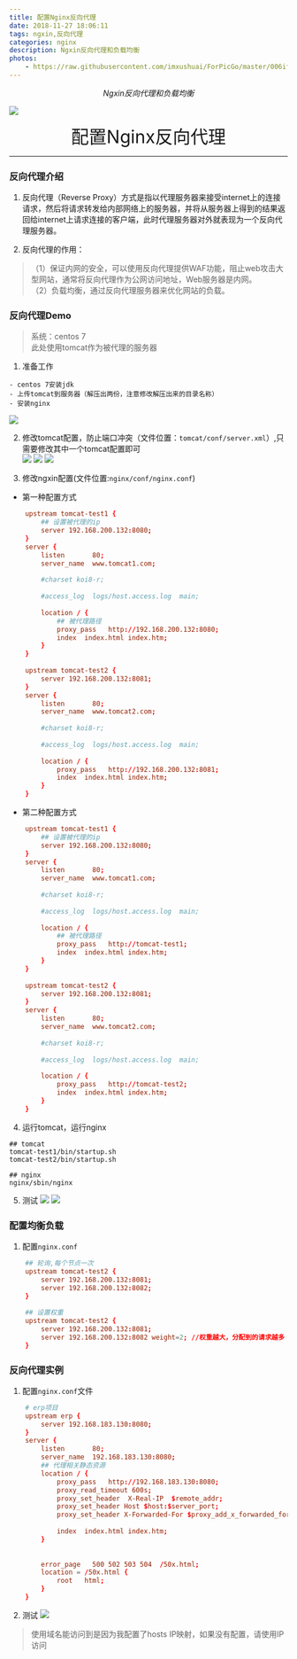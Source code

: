 ```yaml
---
title: 配置Nginx反向代理
date: 2018-11-27 18:06:11
tags: ngxin,反向代理
categories: nginx
description: Ngxin反向代理和负载均衡
photos: 
    - https://raw.githubusercontent.com/imxushuai/ForPicGo/master/006ifTg0gy1fxq195rirbj314k0kat8k.jpg
---
```


<center><i>Ngxin反向代理和负载均衡</i></center>

![](https://raw.githubusercontent.com/imxushuai/ForPicGo/master/006ifTg0gy1fxq195rirbj314k0kat8k.jpg)

<!-- more -->

<center><font size="6px">配置Nginx反向代理</font></center>


---
### 反向代理介绍

1. 反向代理（Reverse Proxy）方式是指以代理服务器来接受internet上的连接请求，然后将请求转发给内部网络上的服务器，并将从服务器上得到的结果返回给internet上请求连接的客户端，此时代理服务器对外就表现为一个反向代理服务器。



2. 反向代理的作用：

> （1）保证内网的安全，可以使用反向代理提供WAF功能，阻止web攻击大型网站，通常将反向代理作为公网访问地址，Web服务器是内网。   
（2）负载均衡，通过反向代理服务器来优化网站的负载。

### 反向代理Demo
> 系统：centos 7   
此处使用tomcat作为被代理的服务器

1. 准备工作
```text
- centos 7安装jdk
- 上传tomcat到服务器（解压出两份，注意修改解压出来的目录名称）
- 安装nginx
```
![](https://raw.githubusercontent.com/imxushuai/ForPicGo/master/006ifTg0gy1fxmsanbicij3149091wft.jpg)

2. 修改tomcat配置，防止端口冲突（文件位置：`tomcat/conf/server.xml`）,只需要修改其中一个tomcat配置即可   
![](https://raw.githubusercontent.com/imxushuai/ForPicGo/master/006ifTg0gy1fxmsanr9wgj30mf02dt8t.jpg)
![](https://raw.githubusercontent.com/imxushuai/ForPicGo/master/006ifTg0gy1fxmsanml21j30my02daa8.jpg)
![](https://raw.githubusercontent.com/imxushuai/ForPicGo/master/006ifTg0gy1fxmsanioycj30n701zweo.jpg)

3. 修改ngxin配置(文件位置:`nginx/conf/nginx.conf`)
- 第一种配置方式
```conf
	upstream tomcat-test1 {
	    ## 设置被代理的ip
		server 192.168.200.132:8080;
    }
    server {
        listen       80;
        server_name  www.tomcat1.com;
 
        #charset koi8-r;
 
        #access_log  logs/host.access.log  main;
 
        location / {
            ## 被代理路径
            proxy_pass   http://192.168.200.132:8080;
            index  index.html index.htm;
        }
    }
	
	upstream tomcat-test2 {
		server 192.168.200.132:8081;
    }
    server {
        listen       80;
        server_name  www.tomcat2.com;
 
        #charset koi8-r;
 
        #access_log  logs/host.access.log  main;
 
        location / {
            proxy_pass   http://192.168.200.132:8081;
            index  index.html index.htm;
        }
    }
```
- 第二种配置方式
```conf
	upstream tomcat-test1 {
	    ## 设置被代理的ip
		server 192.168.200.132:8080;
    }
    server {
        listen       80;
        server_name  www.tomcat1.com;
 
        #charset koi8-r;
 
        #access_log  logs/host.access.log  main;
 
        location / {
            ## 被代理路径
            proxy_pass   http://tomcat-test1;
            index  index.html index.htm;
        }
    }
	
	upstream tomcat-test2 {
		server 192.168.200.132:8081;
    }
    server {
        listen       80;
        server_name  www.tomcat2.com;
 
        #charset koi8-r;
 
        #access_log  logs/host.access.log  main;
 
        location / {
            proxy_pass   http://tomcat-test2;
            index  index.html index.htm;
        }
    }
```

4. 运行tomcat，运行nginx
```shell
## tomcat 
tomcat-test1/bin/startup.sh
tomcat-test2/bin/startup.sh

## nginx
nginx/sbin/nginx
```

5. 测试
![](https://raw.githubusercontent.com/imxushuai/ForPicGo/master/006ifTg0gy1fxmsaog8yej30zc0b6gnx.jpg)
![](https://raw.githubusercontent.com/imxushuai/ForPicGo/master/006ifTg0gy1fxmsao9ogij312409w40s.jpg)

### 配置均衡负载

1. 配置`nginx.conf`
```conf
    ## 轮询,每个节点一次
	upstream tomcat-test2 {
		server 192.168.200.132:8081;
		server 192.168.200.132:8082;
    }
    
    ## 设置权重
    upstream tomcat-test2 {
		server 192.168.200.132:8081;
		server 192.168.200.132:8082 weight=2; //权重越大，分配到的请求越多
    }

```

### 反向代理实例

1. 配置`nginx.conf`文件
```conf
    # erp项目
    upstream erp {
		server 192.168.183.130:8080;
    }
    server {
        listen       80;
        server_name  192.168.183.130:8080;
        ## 代理相关静态资源
        location / {
            proxy_pass   http://192.168.183.130:8080;
			proxy_read_timeout 600s;
			proxy_set_header  X-Real-IP  $remote_addr;
			proxy_set_header Host $host:$server_port;
			proxy_set_header X-Forwarded-For $proxy_add_x_forwarded_for;
         
            index  index.html index.htm;
        }
 
 
        error_page   500 502 503 504  /50x.html;
        location = /50x.html {
            root   html;
        }
    }
```

2. 测试
![](https://raw.githubusercontent.com/imxushuai/ForPicGo/master/006ifTg0gy1fxmt2zfz7nj31340hhq4e.jpg)
> 使用域名能访问到是因为我配置了hosts IP映射，如果没有配置，请使用IP访问
